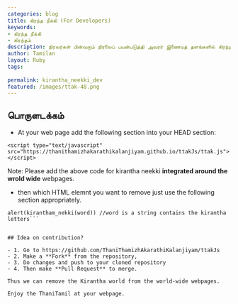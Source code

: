 ```yaml
---
categories: blog
title: கிரந்த நீக்கி (For Developers)
keywords: 
- கிரந்த நீக்கி
- கிரந்தம்
description: நிரலர்கள் பின்வரும் நிரலைப் பயன்படுத்தி அவரர் இணையத் தளங்களில் கிரந்தப் பயன்பாட்டை குறைக்க முடியும். முடிந்தால் இந்த நிரலை மேம்படுத்த முயலாலாம்.
author: Tamilan
layout: Ruby
tags: 
 
permalink: kirantha_neekki_dev
featured: /images/ttak-48.png
---
```

## பொருளடக்கம்

- At your web page add the following section into your HEAD section:


```<script type="text/javascript" src="https://thanithamizhakarathikalanjiyam.github.io/ttakJs/ttak.js"></script>```

Note: Please add the above code for kirantha neekki **integrated around the wrold wide** webpages.	

- then which HTML elemnt you want to remove just use the following section appropriately.	


```var word = $("#kirantha_word_containg_element_name").val().trim();
alert(kirantham_nekki(word)) //word is a string contains the kirantha letters```


## Idea on contribution?

- 1. Go to https://github.com/ThaniThamizhAkarathiKalanjiyam/ttakJs
- 2. Make a **Fork** from the repository, 
- 3. Do changes and push to your cloned repository
- 4. Then make **Pull Request** to merge.

Thus we can remove the Kirantha world from the world-wide webpages.
	
Enjoy the ThaniTamil at your webpage.
